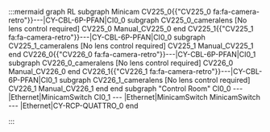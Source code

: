 :::mermaid
graph RL
subgraph Minicam
CV225_0{{"CV225_0 fa:fa-camera-retro"}}---|CY-CBL-6P-PFAN|CI0_0
  subgraph CV225_0_cameralens [No lens control required]
    CV225_0
    Manual_CV225_0
  end
CV225_1{{"CV225_1 fa:fa-camera-retro"}}---|CY-CBL-6P-PFAN|CI0_0
  subgraph CV225_1_cameralens [No lens control required]
    CV225_1
    Manual_CV225_1
  end
CV226_0{{"CV226_0 fa:fa-camera-retro"}}---|CY-CBL-6P-PFAN|CI0_1
  subgraph CV226_0_cameralens [No lens control required]
    CV226_0
    Manual_CV226_0
  end
CV226_1{{"CV226_1 fa:fa-camera-retro"}}---|CY-CBL-6P-PFAN|CI0_1
  subgraph CV226_1_cameralens [No lens control required]
    CV226_1
    Manual_CV226_1
  end
end
subgraph "Control Room" 
CI0_0 --- |Ethernet|MinicamSwitch
CI0_1 --- |Ethernet|MinicamSwitch
MinicamSwitch --- |Ethernet|CY-RCP-QUATTRO_0
end

:::
